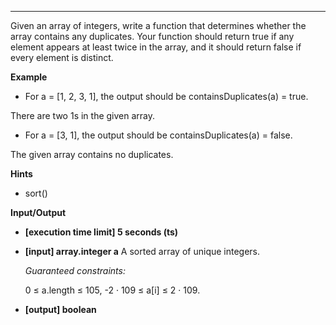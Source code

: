 ---
Given an array of integers, write a function that determines whether the array contains any duplicates. Your function should return true if any element appears at least twice in the array, and it should return false if every element is distinct.

**Example**
-   For a = [1, 2, 3, 1], the output should be
containsDuplicates(a) = true.

There are two 1s in the given array.

-   For a = [3, 1], the output should be
containsDuplicates(a) = false.

The given array contains no duplicates.

**Hints**
-   sort()

**Input/Output**

- **[execution time limit] 5 seconds (ts)**
- **[input] array.integer a**
    A sorted array of unique integers.

    *Guaranteed constraints:*

    0 ≤ a.length ≤ 105,
    -2 · 109 ≤ a[i] ≤ 2 · 109.

- **[output] boolean**